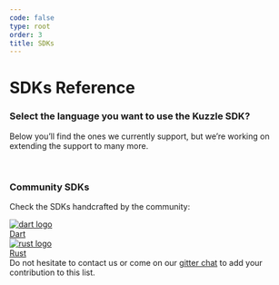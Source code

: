 ```yaml
---
code: false
type: root
order: 3
title: SDKs
---
```


# SDKs Reference

### **Select the language you want to use the Kuzzle SDK?**

Below you’ll find the ones we currently support,
but we’re working on extending the support to many more.

<br>

<SDKIndex />

### **Community SDKs**

Check the SDKs handcrafted by the community:

<div class="Tiles">
  <a href="https://github.com/prijindal/kuzzle_dart" class="Tiles-item min">
    <img src="/logos/dart.svg" alt="dart logo" class="Tiles-item-logo">
    <div class="Tiles-item-name">Dart</div>
  </a>
  <a href="https://github.com/alexandrebouthinon/kuzzle-sdk-rust" class="Tiles-item min">
    <img src="/logos/rust.svg" alt="rust logo" class="Tiles-item-logo">
    <div class="Tiles-item-name">Rust</div>
  </a>
</div>
Do not hesitate to contact us or come on our <a href="https://gitter.im/kuzzleio/kuzzle" target="_blank">gitter chat</a> to add your contribution to this list.
